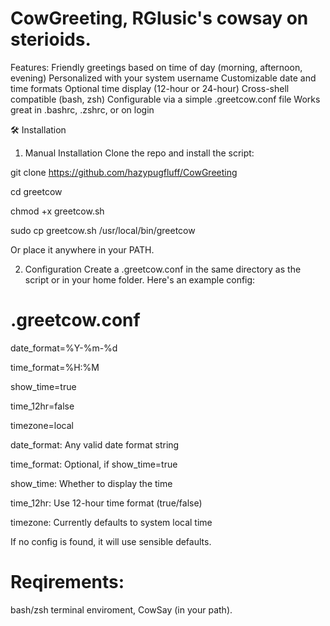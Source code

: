 
# CowGreeting, RGlusic's cowsay on sterioids.
Features:
Friendly greetings based on time of day (morning, afternoon, evening)
Personalized with your system username
Customizable date and time formats
Optional time display (12-hour or 24-hour)
Cross-shell compatible (bash, zsh)
Configurable via a simple .greetcow.conf file
Works great in .bashrc, .zshrc, or on login

🛠 Installation
1. Manual Installation
Clone the repo and install the script:

git clone https://github.com/hazypugfluff/CowGreeting

cd greetcow

chmod +x greetcow.sh

sudo cp greetcow.sh /usr/local/bin/greetcow

Or place it anywhere in your PATH.

2. Configuration
Create a .greetcow.conf in the same directory as the script or in your home folder. Here's an example config:
# .greetcow.conf

date_format=%Y-%m-%d

time_format=%H:%M

show_time=true

time_12hr=false

timezone=local

date_format: Any valid date format string

time_format: Optional, if show_time=true

show_time: Whether to display the time

time_12hr: Use 12-hour time format (true/false)

timezone: Currently defaults to system local time

If no config is found, it will use sensible defaults.

# Reqirements:
bash/zsh terminal enviroment, CowSay (in your path).
